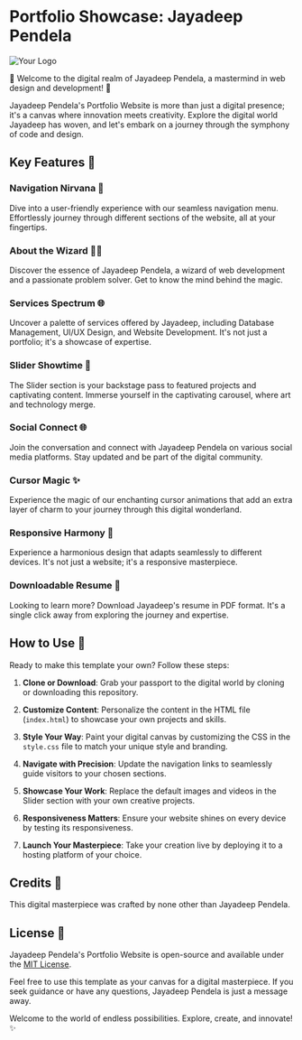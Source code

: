 # Portfolio Showcase: Jayadeep Pendela

![Your Logo](https://www.example.com/path/to/your/logo.png)

🌟 Welcome to the digital realm of Jayadeep Pendela, a mastermind in web design and development! 🚀

Jayadeep Pendela's Portfolio Website is more than just a digital presence; it's a canvas where innovation meets creativity. Explore the digital world Jayadeep has woven, and let's embark on a journey through the symphony of code and design.

## Key Features 🎉

### Navigation Nirvana 🚀
Dive into a user-friendly experience with our seamless navigation menu. Effortlessly journey through different sections of the website, all at your fingertips.

### About the Wizard 🧙‍♂️
Discover the essence of Jayadeep Pendela, a wizard of web development and a passionate problem solver. Get to know the mind behind the magic.

### Services Spectrum 🌐
Uncover a palette of services offered by Jayadeep, including Database Management, UI/UX Design, and Website Development. It's not just a portfolio; it's a showcase of expertise.

### Slider Showtime 🌟
The Slider section is your backstage pass to featured projects and captivating content. Immerse yourself in the captivating carousel, where art and technology merge.

### Social Connect 🌐
Join the conversation and connect with Jayadeep Pendela on various social media platforms. Stay updated and be part of the digital community.

### Cursor Magic ✨
Experience the magic of our enchanting cursor animations that add an extra layer of charm to your journey through this digital wonderland.

### Responsive Harmony 📱
Experience a harmonious design that adapts seamlessly to different devices. It's not just a website; it's a responsive masterpiece.

### Downloadable Resume 📄
Looking to learn more? Download Jayadeep's resume in PDF format. It's a single click away from exploring the journey and expertise.

## How to Use 🚀

Ready to make this template your own? Follow these steps:

1. **Clone or Download**: Grab your passport to the digital world by cloning or downloading this repository.

2. **Customize Content**: Personalize the content in the HTML file (`index.html`) to showcase your own projects and skills.

3. **Style Your Way**: Paint your digital canvas by customizing the CSS in the `style.css` file to match your unique style and branding.

4. **Navigate with Precision**: Update the navigation links to seamlessly guide visitors to your chosen sections.

5. **Showcase Your Work**: Replace the default images and videos in the Slider section with your own creative projects.

6. **Responsiveness Matters**: Ensure your website shines on every device by testing its responsiveness.

7. **Launch Your Masterpiece**: Take your creation live by deploying it to a hosting platform of your choice.

## Credits 🙌

This digital masterpiece was crafted by none other than Jayadeep Pendela.

## License 📜

Jayadeep Pendela's Portfolio Website is open-source and available under the [MIT License](LICENSE).

Feel free to use this template as your canvas for a digital masterpiece. If you seek guidance or have any questions, Jayadeep Pendela is just a message away.

Welcome to the world of endless possibilities. Explore, create, and innovate! ✨
